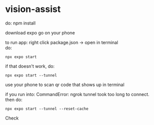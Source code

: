 # vision-assist

do:
npm install

download expo go on your phone

to run app:
right click package.json -> open in terminal <br>
do:

```
npx expo start
```

if that doesn't work, do:

```
npx expo start --tunnel
```

use your phone to scan qr code that shows up in terminal

if you run into: CommandError: ngrok tunnel took too long to connect. <br>
then do:

```
npx expo start --tunnel --reset-cache
```

Check
